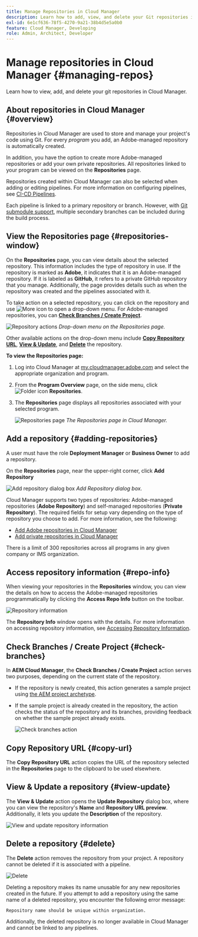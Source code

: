 ```yaml
---
title: Manage Repositories in Cloud Manager
description: Learn how to add, view, and delete your Git repositories in Cloud Manager.
exl-id: 6e1cf636-78f5-4270-9a21-38b4d5e5a0b0
feature: Cloud Manager, Developing
role: Admin, Architect, Developer
---
```


# Manage repositories in Cloud Manager {#managing-repos} 

Learn how to view, add, and delete your git repositories in Cloud Manager.

## About repositories in Cloud Manager {#overview}

Repositories in Cloud Manager are used to store and manage your project's code using Git. For every *program* you add, an Adobe-managed repository is automatically created. 

In addition, you have the option to create more Adobe-managed repositories or add your own private repositories. All repositories linked to your program can be viewed on the **Repositories** page.

Repositories created within Cloud Manager can also be selected when adding or editing pipelines. For more information on configuring pipelines, see [CI-CD Pipelines](/help/implementing/cloud-manager/configuring-pipelines/introduction-ci-cd-pipelines.md).

Each pipeline is linked to a primary repository or branch. However, with [Git submodule support](git-submodules.md), multiple secondary branches can be included during the build process.

## View the Repositories page {#repositories-window}

On the **Repositories** page, you can view details about the selected repository. This information includes the type of repository in use. If the repository is marked as **Adobe**, it indicates that it is an Adobe-managed repository. If it is labeled as **GitHub**, it refers to a private GitHub repository that you manage. Additionally, the page provides details such as when the repository was created and the pipelines associated with it.

To take action on a selected repository, you can click on the repository and use ![More icon](https://spectrum.adobe.com/static/icons/workflow_18/Smock_More_18_N.svg) to open a drop-down menu. For Adobe-managed repositories, you can **[Check Branches / Create Project](#check-branches)**. 

![Repository actions](assets/repository-actions.png)
*Drop-down menu on the Repositories page.*

Other available actions on the drop-down menu include **[Copy Repository URL](#copy-url)**, **[View & Update](#view-update)**, and **[Delete](#delete)** the repository.

**To view the Repositories page:**

1. Log into Cloud Manager at [my.cloudmanager.adobe.com](https://my.cloudmanager.adobe.com/) and select the appropriate organization and program.

1. From the **Program Overview** page, on the side menu, click ![Folder icon](https://spectrum.adobe.com/static/icons/workflow_18/Smock_Folder_18_N.svg ) **Repositories**.

1. The **Repositories** page displays all repositories associated with your selected program.

   ![Repositories page](assets/repositories.png)
   *The Repositories page in Cloud Manager.*

## Add a repository {#adding-repositories}

A user must have the role **Deployment Manager** or **Business Owner** to add a repository.

On the **Repositories** page, near the upper-right corner, click **Add Repository**

![Add repository dialog box](assets/repository-add.png)
*Add Repository dialog box.*

Cloud Manager supports two types of repositories: Adobe-managed repositories (**Adobe Repository**) and self-managed repositories (**Private Repository**). The required fields for setup vary depending on the type of repository you choose to add. For more information, see the following:

* [Add Adobe repositories in Cloud Manager](adobe-repositories.md)
* [Add private repositories in Cloud Manager](private-repositories.md)

There is a limit of 300 repositories across all programs in any given company or IMS organization.

## Access repository information {#repo-info}

When viewing your repositories in the **Repositories** window, you can view the details on how to access the Adobe-managed repositories programmatically by clicking the **Access Repo Info** button on the toolbar.

![Repository information](assets/repository-access-repo-info2.png)

The **Repository Info** window opens with the details. For more information on accessing repository information, see [Accessing Repository Information](/help/implementing/cloud-manager/managing-code/accessing-repos.md).

## Check Branches / Create Project {#check-branches}

In **AEM Cloud Manager**, the **Check Branches / Create Project** action serves two purposes, depending on the current state of the repository.

* If the repository is newly created, this action generates a sample project using [the AEM project archetype](https://experienceleague.adobe.com/en/docs/experience-manager-core-components/using/developing/archetype/overview).
* If the sample project is already created in the repository, the action checks the status of the repository and its branches, providing feedback on whether the sample project already exists.

   ![Check branches action](assets/check-branches.png)

## Copy Repository URL {#copy-url}

The **Copy Repository URL** action copies the URL of the repository selected in the **Repositories** page to the clipboard to be used elsewhere.

## View &amp; Update a repository {#view-update}

The **View & Update** action opens the **Update Repository** dialog box, where you can view the repository's **Name** and **Repository URL preview**. Additionally, it lets you update the **Description** of the repository.

![View and update repository information](assets/repository-view-update.png)

## Delete a repository {#delete}

The **Delete** action removes the repository from your project. A repository cannot be deleted if it is associated with a pipeline.

![Delete](assets/repository-delete.png)

Deleting a repository makes its name unusable for any new repositories created in the future. If you attempt to add a repository using the same name of a deleted repository, you encounter the following error message:

`Repository name should be unique within organization.` 

Additionally, the deleted repository is no longer available in Cloud Manager and cannot be linked to any pipelines.

